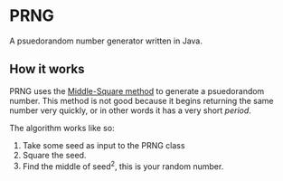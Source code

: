 # PRNG

A psuedorandom number generator written in Java.

## How it works

PRNG uses the [Middle-Square method](https://en.wikipedia.org/wiki/Middle-square_method) to generate a psuedorandom number. This method is not good because it begins returning the same number very quickly, or in other words it has a very short *period*. 

The algorithm works like so:

1.  Take some seed as input to the PRNG class
2.  Square the seed.
3.  Find the middle of seed<sup>2</sup>, this is your random number.
